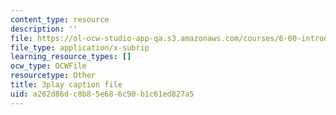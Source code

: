 ```yaml
---
content_type: resource
description: ''
file: https://ol-ocw-studio-app-qa.s3.amazonaws.com/courses/6-00-introduction-to-computer-science-and-programming-fall-2008/a262d86dc8b85e686c90b1c61ed827a5_X6ilT3uUOBo.srt
file_type: application/x-subrip
learning_resource_types: []
ocw_type: OCWFile
resourcetype: Other
title: 3play caption file
uid: a262d86d-c8b8-5e68-6c90-b1c61ed827a5
---
```

